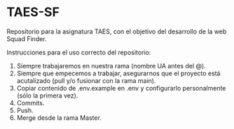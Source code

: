 # TAES-SF
Repositorio para la asignatura TAES, con el objetivo del desarrollo de la web Squad Finder.

Instrucciones para el uso correcto del repositorio:
1. Siempre trabajaremos en nuestra rama (nombre UA antes del @).
2. Siempre que empecemos a trabajar, asegurarnos que el proyecto está acutalizado (pull y/o fusionar con la rama main).
3. Copiar contenido de .env.example en .env y configurarlo personalmente (sólo la primera vez). 
4. Commits.
5. Push.
6. Merge desde la rama Master.
